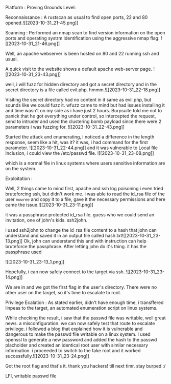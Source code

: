Platform : Proving Grounds
Level: 

Reconnaissance : A rustscan as usual to find open ports, 22 and 80 opened.![[2023-10-31_21-45.png]]

Scanning : Performed an nmap scan to find version information on the open ports and operating systrm identification using the aggressive nmap flag.
![[2023-10-31_21-46.png]]

Well, an apache webserver is been hosted on 80 and 22 running ssh and usual.

A quick visit to the website shows a default apache web-server page. ![[2023-10-31_23-43.png]]

well, i will fuzz for hidden directory and got a secret directory and in the secret directory is a file called evil.php. hmmm.![[2023-10-31_22-18.png]]

Visiting the secret directory had no content in it same as evil.php, but sounds like we could fuzz it. wfuzz came to mind but had issues installing it and time wasn't on my side as i have just 2 hours. Burpsuite told me not to panick that he got everything under control, so intercepted the request, send to intruder and used the clustering bomb payload since there were 2 parameters i was fuzzing for. ![[2023-10-31_22-43.png]]

Started the attack and enumerating, i noticed a difference in the length response, seem like a hit, was it? it was, i had command for the first parameter. 
![[2023-10-31_22-44.png]]
and it was vulnerable to Local file Inclusion, i could view the /etc/passwd file. 
![[2023-10-31_23-08.png]]

which is a normal file in linux systems where users  sensitive information are on the system. 

Exploitation :

Well, 2 things came to mind first, apache and ssh log poisoning  i even tried bruteforcing ssh, but didn't work me.  i was able to read the id_rsa file of the user `mowree` and copy it to a file, gave it the necessary permissions and here came the issue.![[2023-10-31_23-11.png]]

it was a passphrase protected id_rsa file. guess who we could send an invitation, one of john's kids. ssh2john. 

i used ssh2john to change the id_rsa file content to a hash that john can understand and saved it in an output file called hash.txt![[2023-10-31_23-13.png]]
Ok, john can understand this and with instruction can help bruteforce the passphrase. After letting john do it's thing. it has the passphrase used

![[2023-10-31_23-13_1.png]]

Hopefully, i can now safely connect to the target via ssh. ![[2023-10-31_23-14.png]]

We are in and we got the first flag in the user's directory. There were no other user on the target, so it's time to escalate to root.

Privilege Ecalation :
As stated earlier, didn't have enough time, i transffered linpeas to the target, an automated enumeration script on linux systems. 

While checking the result, i saw that the passwd file was writable, well great news. a misconfiguration. we can now safely test that route to escalate privilege. i followed a blog that explained how it is vulnerable and dangerous to make the passwd file writable on a linux system. I used openssl to generate a new password and added the hash to the passwd placholder and created an identical root user with similar necessary information. i proceeded to switch to the fake root and it worked successfully.![[2023-10-31_23-24.png]]

Got the root flag and that's it. thank you hackers! 
till next timr. stay burped :/

LFI, writable passwd file
